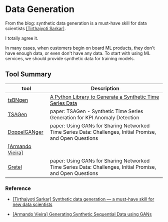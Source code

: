 
# Data Generation 

From the blog: synthetic data generation is a must-have skill for data scientists [[Tirthajyoti Sarkar]][Synthetic data generation — a must-have skill for new data scientists].

I totally agree it.

In many cases, when customers begin on board ML products, they don't have enough data, or even don't have any data. To start with using ML services, we should provide synthetic data for training models.

## Tool Summary

| tool | Description |
| --- | --- | 
| [tsBNgen](https://github.com/manitadayon/tsBNgen/tree/master) | [A Python Library to Generate a Synthetic Time Series Data](https://towardsdatascience.com/tsbngen-a-python-library-to-generate-time-series-data-from-an-arbitrary-dynamic-bayesian-network-4b46e178cd9f) |
| [TSAGen](https://github.com/AprilCal/TSAGen) | paper: TSAGen - Synthetic Time Series Generation for KPI Anomaly Detection |
| [DoppelGANger](https://github.com/fjxmlzn/DoppelGANger/tree/master) | paper: Using GANs for Sharing Networked Time Series Data: Challenges, Initial Promise, and Open Questions<br>
[[Armando Vieira]][Generating Synthetic Sequential Data using GANs] |
| [Gretel](https://github.com/fjxmlzn/DoppelGANger/tree/master) | paper: Using GANs for Sharing Networked Time Series Data: Challenges, Initial Promise, and Open Questions |



### Reference

* [Synthetic data generation — a must-have skill for new data scientists]: https://towardsdatascience.com/synthetic-data-generation-a-must-have-skill-for-new-data-scientists-915896c0c1ae
[[Tirthajyoti Sarkar] Synthetic data generation — a must-have skill for new data scientists](https://towardsdatascience.com/synthetic-data-generation-a-must-have-skill-for-new-data-scientists-915896c0c1ae)

* [Generating Synthetic Sequential Data using GANs]: https://pub.towardsai.net/generating-synthetic-sequential-data-using-gans-a1d67a7752ac
[[Armando Vieira] Generating Synthetic Sequential Data using GANs](https://pub.towardsai.net/generating-synthetic-sequential-data-using-gans-a1d67a7752ac)



